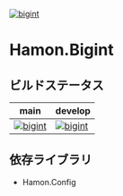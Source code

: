 ﻿[![bigint](https://github.com/shibainuudon/HamonCore/actions/workflows/bigint.yml/badge.svg)](https://github.com/shibainuudon/HamonCore/actions/workflows/bigint.yml)

# Hamon.Bigint



## ビルドステータス

| main | develop |
| ---- | ------- |
|[![bigint](https://github.com/shibainuudon/HamonCore/actions/workflows/bigint.yml/badge.svg?branch=main)](https://github.com/shibainuudon/HamonCore/actions/workflows/bigint.yml)|[![bigint](https://github.com/shibainuudon/HamonCore/actions/workflows/bigint.yml/badge.svg?branch=develop)](https://github.com/shibainuudon/HamonCore/actions/workflows/bigint.yml)|

## 依存ライブラリ

* Hamon.Config
